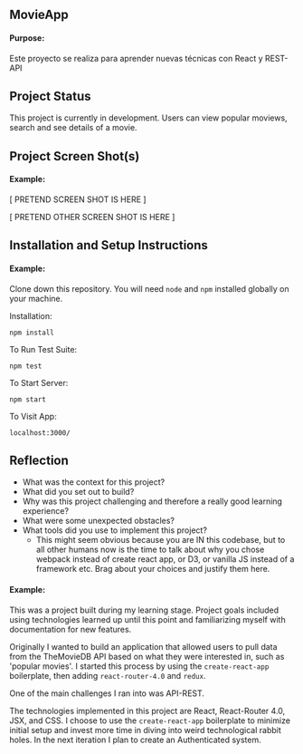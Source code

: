 ## MovieApp

#### Purpose:

Este proyecto se realiza para aprender nuevas técnicas con React y REST-API

## Project Status

This project is currently in development. Users can view popular moviews, search and see details of a movie.

## Project Screen Shot(s)

#### Example:   

[ PRETEND SCREEN SHOT IS HERE ]

[ PRETEND OTHER SCREEN SHOT IS HERE ]

## Installation and Setup Instructions

#### Example:  

Clone down this repository. You will need `node` and `npm` installed globally on your machine.  

Installation:

`npm install`  

To Run Test Suite:  

`npm test`  

To Start Server:

`npm start`  

To Visit App:

`localhost:3000/`  

## Reflection

  - What was the context for this project?
  - What did you set out to build?
  - Why was this project challenging and therefore a really good learning experience?
  - What were some unexpected obstacles?
  - What tools did you use to implement this project?
      - This might seem obvious because you are IN this codebase, but to all other humans now is the time to talk about why you chose webpack instead of create react app, or D3, or vanilla JS instead of a framework etc. Brag about your choices and justify them here.  

#### Example:  

This was a project built during my learning stage. Project goals included using technologies learned up until this point and familiarizing myself with documentation for new features.  

Originally I wanted to build an application that allowed users to pull data from the TheMovieDB API based on what they were interested in, such as 'popular movies'. I started this process by using the `create-react-app` boilerplate, then adding `react-router-4.0` and `redux`.  

One of the main challenges I ran into was API-REST. 

The technologies implemented in this project are React, React-Router 4.0, JSX, and CSS. I choose to use the `create-react-app` boilerplate to minimize initial setup and invest more time in diving into weird technological rabbit holes. In the next iteration I plan to create an Authenticated system.